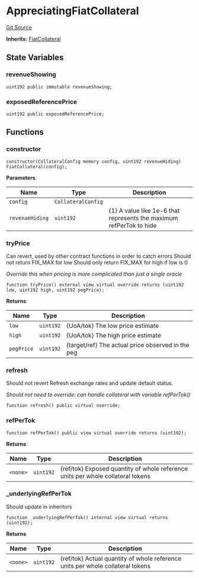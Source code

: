 # AppreciatingFiatCollateral
[Git Source](https://github.com/larrythecucumber321/protocol/blob/0e60393685a4ae7994ac986273cdfa4cf9c069ed/contracts/plugins/assets/AppreciatingFiatCollateral.sol)

**Inherits:**
[FiatCollateral](/tools/docgen/src/contracts/plugins/assets/FiatCollateral.sol/contract.FiatCollateral.md)


## State Variables
### revenueShowing

```solidity
uint192 public immutable revenueShowing;
```


### exposedReferencePrice

```solidity
uint192 public exposedReferencePrice;
```


## Functions
### constructor


```solidity
constructor(CollateralConfig memory config, uint192 revenueHiding) FiatCollateral(config);
```
**Parameters**

|Name|Type|Description|
|----|----|-----------|
|`config`|`CollateralConfig`||
|`revenueHiding`|`uint192`|{1} A value like 1e-6 that represents the maximum refPerTok to hide|


### tryPrice

Can revert, used by other contract functions in order to catch errors
Should not return FIX_MAX for low
Should only return FIX_MAX for high if low is 0

*Override this when pricing is more complicated than just a single oracle*


```solidity
function tryPrice() external view virtual override returns (uint192 low, uint192 high, uint192 pegPrice);
```
**Returns**

|Name|Type|Description|
|----|----|-----------|
|`low`|`uint192`|{UoA/tok} The low price estimate|
|`high`|`uint192`|{UoA/tok} The high price estimate|
|`pegPrice`|`uint192`|{target/ref} The actual price observed in the peg|


### refresh

Should not revert
Refresh exchange rates and update default status.

*Should not need to override: can handle collateral with variable refPerTok()*


```solidity
function refresh() public virtual override;
```

### refPerTok


```solidity
function refPerTok() public view virtual override returns (uint192);
```
**Returns**

|Name|Type|Description|
|----|----|-----------|
|`<none>`|`uint192`|{ref/tok} Exposed quantity of whole reference units per whole collateral tokens|


### _underlyingRefPerTok

Should update in inheritors


```solidity
function _underlyingRefPerTok() internal view virtual returns (uint192);
```
**Returns**

|Name|Type|Description|
|----|----|-----------|
|`<none>`|`uint192`|{ref/tok} Actual quantity of whole reference units per whole collateral tokens|


